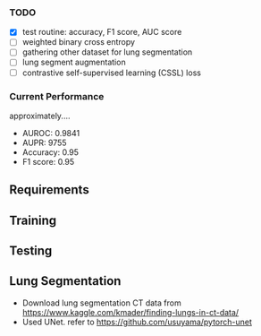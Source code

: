 ### TODO
- [x] test routine: accuracy, F1 score, AUC score
- [ ] weighted binary cross entropy
- [ ] gathering other dataset for lung segmentation
- [ ] lung segment augmentation 
- [ ] contrastive self-supervised learning (CSSL) loss 

### Current Performance
approximately....
- AUROC: 0.9841
- AUPR: 9755
- Accuracy: 0.95
- F1 score: 0.95

## Requirements

## Training

## Testing

## Lung Segmentation
- Download lung segmentation CT data from https://www.kaggle.com/kmader/finding-lungs-in-ct-data/
- Used UNet. refer to https://github.com/usuyama/pytorch-unet
